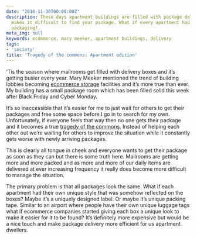 ```yaml
---
date: "2018-11-30T00:00:00Z"
description: These days apartment buildings are filled with package deliveries which
  makes it difficult to find your package. What if every apartment had their own unique
  packaging?
meta_img: null
keywords: ecommerce, mary meeker, apartment buildings, delivery
tags:
- 'society'
title: 'Tragedy of the commons: Apartment edition'
---
```


‘Tis the season where mailrooms get filled with delivery boxes and it’s getting busier every year.  Mary Meeker mentioned the trend of building lobbies becoming [ecommerce storage](/image/mm-landlord-storage.png) facilities and it’s more true than ever. My building has a small package room which has been filled solid this week after Black Friday and Cyber Monday.

It’s so inaccessible that it’s easier for me to just wait for others to get their packages and free some space before I go in to search for my own. Unfortunately, if everyone feels that way then no one gets their package and it becomes a true [tragedy of the commons](https://en.wikipedia.org/wiki/Tragedy_of_the_commons). Instead of helping each other out we’re waiting for others to improve the situation while it constantly gets worse with newly arriving packages.

This is clearly all tongue in cheek and everyone wants to get their package as soon as they can but there is some truth here. Mailrooms are getting more and more packed and as more and more of our daily items are delivered at ever increasing frequency it really does become more difficult to manage the situation.

The primary problem is that all packages look the same. What if each apartment had their own unique style that was somehow reflected on the boxes? Maybe it’s a uniquely designed label. Or maybe it’s unique packing tape. Similar to an airport where people have their own unique luggage tags what if ecommerce companies started giving each box a unique look to make it easier for it to be found? It’s definitely more expensive but would be a nice touch and make package delivery more efficient for us apartment dwellers.
